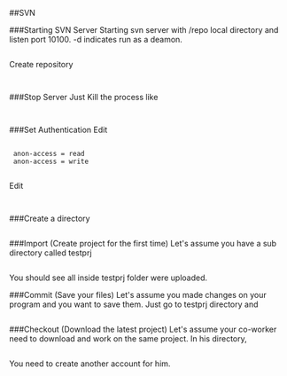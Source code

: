 
##SVN

###Starting SVN Server
Starting svn server with /repo local directory and listen port 10100.
-d indicates run as a deamon.
```linux
 ```

Create repository
```linux
 ```
```linux
 ```

###Stop Server
Just Kill the process like
```linux
 ```
```linux
 ```
###Set Authentication
Edit
```linux
 ```
```linux
 anon-access = read
 anon-access = write 
 ```
```linux
 ```
Edit
```linux
 ```
```linux
 ```
###Create a directory
```linux
 ```
###Import (Create project for the first time)
Let's assume you have a sub directory called testprj
```linux
 ```
You should see all inside testprj folder were uploaded.

###Commit (Save your files)
Let's assume you made changes on your program and you want to save them.
Just go to testprj directory and
```linux
 ```
###Checkout (Download the latest project)
Let's assume your co-worker need to download and work on the same project.
In his directory,
```linux
 ```
You need to create another account for him.















